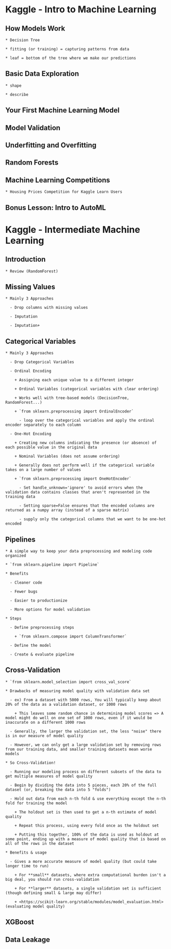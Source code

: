 # Kaggle - Intro to Machine Learning

  ## How Models Work
  
    * Decision Tree
    
    * fitting (or training) = capturing patterns from data
    
    * leaf = bottom of the tree where we make our predictions
 
  ## Basic Data Exploration
  
    * shape
    
    * describe

  ## Your First Machine Learning Model


  ## Model Validation


  ## Underfitting and Overfitting


  ## Random Forests


  ## Machine Learning Competitions

    * Housing Prices Competition for Kaggle Learn Users

  ## Bonus Lesson: Intro to AutoML


# Kaggle - Intermediate Machine Learning

  ## Introduction

    * Review (RandomForest)

  ## Missing Values

    * Mainly 3 Approaches
    
      - Drop columns with missing values
    
      - Imputation
    
      - Imputation+

  ## Categorical Variables
    
    * Mainly 3 Approaches

      - Drop Categorical Variables

      - Ordinal Encoding
        
        + Assigning each unique value to a different integer 

        + Ordinal Variables (categorical variables with clear ordering)
        
        + Works well with tree-based models (DecisionTree, RandomForest...)

        + `from sklearn.preprocessing import OrdinalEncoder`

          - loop over the categorical variables and apply the ordinal encoder separately to each column

      - One-Hot Encoding

        + Creating new columns indicating the presence (or absence) of each possible value in the original data

        + Nominal Variables (does not assume ordering)

        + Generally does not perform well if the categorical variable takes on a large number of values

        + `from sklearn.preprocessing import OneHotEncoder`

          - Set handle_unknown='ignore' to avoid errors when the validation data contains classes that aren't represented in the training data
          
          - Setting sparse=False ensures that the encoded columns are returned as a numpy array (instead of a sparse matrix)

          - supply only the categorical columns that we want to be one-hot encoded

  ## Pipelines

    * A simple way to keep your data preprocessing and modeling code organized

    * `from sklearn.pipeline import Pipeline`

    * Benefits

      - Cleaner code

      - Fewer bugs

      - Easier to productionize

      - More options for model validation

    * Steps

      - Define preprocessing steps

        + `from sklearn.compose import ColumnTransformer`

      - Define the model

      - Create & evaluate pipeline
  ## Cross-Validation

    * `from sklearn.model_selection import cross_val_score`

    * Drawbacks of measuring model quality with validation data set

      - ex) From a dataset with 5000 rows, You will typically keep about 20% of the data as a validation dataset, or 1000 rows 
      
        + This leaves some random chance in determining model scores => A model might do well on one set of 1000 rows, even if it would be inaccurate on a different 1000 rows
      
      - Generally, the larger the validation set, the less "noise" there is in our measure of model quality
      
      - However, we can only get a large validation set by removing rows from our training data, and smaller training datasets mean worse models

    * So Cross-Validation!

      - Running our modeling process on different subsets of the data to get multiple measures of model quality
      
      - Begin by dividing the data into 5 pieces, each 20% of the full dataset (or, breaking the data into 5 "folds")

      - Hold out data from each n-th fold & use everything except the n-th fold for training the model 
      
        + The holdout set is then used to get a n-th estimate of model quality

        + Repeat this process, using every fold once as the holdout set
        
        + Putting this together, 100% of the data is used as holdout at some point, ending up with a measure of model quality that is based on all of the rows in the dataset
    
    * Benefits & usage

      - Gives a more accurate measure of model quality (but could take longer time to run)
        
        + For **small** datasets, where extra computational burden isn't a big deal, you should run cross-validation

        + For **larger** datasets, a single validation set is sufficient (though defining small & large may differ)
        
        + <https://scikit-learn.org/stable/modules/model_evaluation.html> (evaluating model quality)

  ## XGBoost
  

  ## Data Leakage